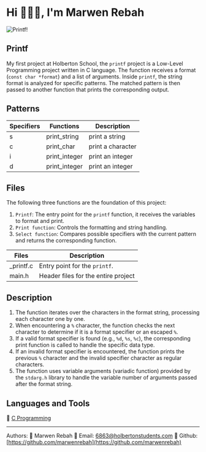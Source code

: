 # Hi 👨🏻‍💻, I'm Marwen Rebah

![Printf!](https://github.com/marwenrebah/holbertonschool-printf/assets/133456502/9e798d95-b20e-4d86-9dbc-c3b3d57a9d35)

## Printf

My first project at Holberton School, the `printf` project is a Low-Level Programming project written in C language. The function receives a format (`const char *format`) and a list of arguments. Inside `printf`, the string format is analyzed for specific patterns. The matched pattern is then passed to another function that prints the corresponding output.

## Patterns

| Specifiers | Functions       | Description    |
|------------|-----------------|----------------|
| s          | print_string    | print a string |
| c          | print_char      | print a character |
| i          | print_integer   | print an integer |
| d          | print_integer   | print an integer |

## Files

The following three functions are the foundation of this project:

1. `Printf`: The entry point for the `printf` function, it receives the variables to format and print.
2. `Print function`: Controls the formatting and string handling.
3. `Select function`: Compares possible specifiers with the current pattern and returns the corresponding function.

| Files       | Description                     |
|-------------|---------------------------------|
| _printf.c   | Entry point for the `printf`.   |
| main.h      | Header files for the entire project|

## Description

1. The function iterates over the characters in the format string, processing each character one by one.
2. When encountering a `%` character, the function checks the next character to determine if it is a format specifier or an escaped `%`.
3. If a valid format specifier is found (e.g., `%d`, `%s`, `%c`), the corresponding print function is called to handle the specific data type.
4. If an invalid format specifier is encountered, the function prints the previous `%` character and the invalid specifier character as regular characters.
5. The function uses variable arguments (variadic function) provided by the `stdarg.h` library to handle the variable number of arguments passed after the format string.

## Languages and Tools

🚀 [C Programming](https://www.cprogramming.com/)

---

Authors:
🚀 Marwen Rebah
📧 Email: 6863@holbertonstudents.com
👻 Github: [https://github.com/marwenrebah](https://github.com/marwenrebah)